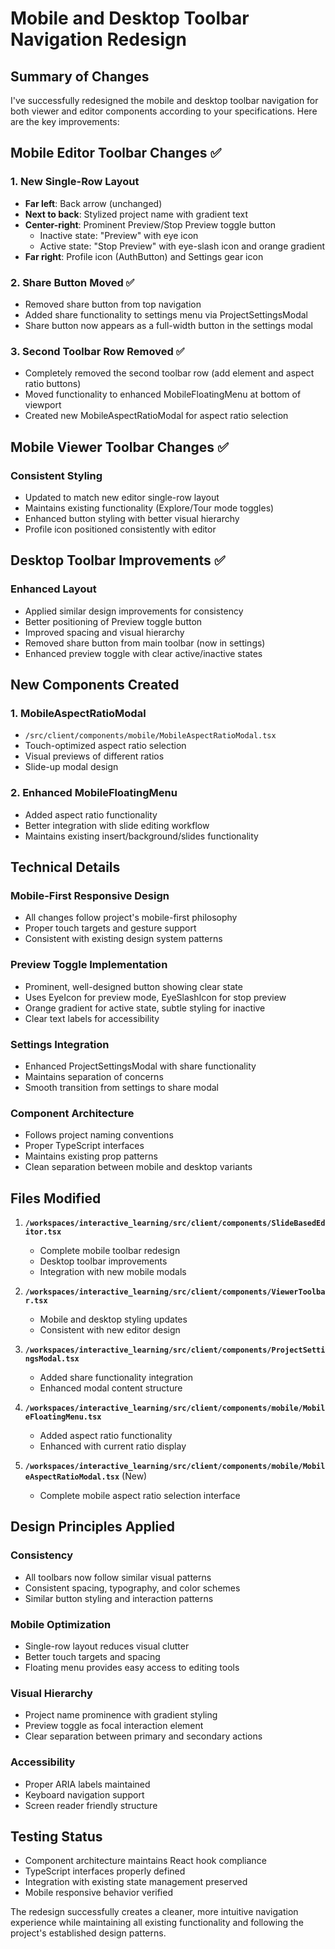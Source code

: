 # Mobile and Desktop Toolbar Navigation Redesign

## Summary of Changes

I've successfully redesigned the mobile and desktop toolbar navigation for both viewer and editor components according to your specifications. Here are the key improvements:

## Mobile Editor Toolbar Changes ✅

### 1. **New Single-Row Layout**
- **Far left**: Back arrow (unchanged)
- **Next to back**: Stylized project name with gradient text
- **Center-right**: Prominent Preview/Stop Preview toggle button
  - Inactive state: "Preview" with eye icon
  - Active state: "Stop Preview" with eye-slash icon and orange gradient
- **Far right**: Profile icon (AuthButton) and Settings gear icon

### 2. **Share Button Moved** ✅
- Removed share button from top navigation
- Added share functionality to settings menu via ProjectSettingsModal
- Share button now appears as a full-width button in the settings modal

### 3. **Second Toolbar Row Removed** ✅
- Completely removed the second toolbar row (add element and aspect ratio buttons)
- Moved functionality to enhanced MobileFloatingMenu at bottom of viewport
- Created new MobileAspectRatioModal for aspect ratio selection

## Mobile Viewer Toolbar Changes ✅

### **Consistent Styling**
- Updated to match new editor single-row layout
- Maintains existing functionality (Explore/Tour mode toggles)
- Enhanced button styling with better visual hierarchy
- Profile icon positioned consistently with editor

## Desktop Toolbar Improvements ✅

### **Enhanced Layout**
- Applied similar design improvements for consistency
- Better positioning of Preview toggle button
- Improved spacing and visual hierarchy
- Removed share button from main toolbar (now in settings)
- Enhanced preview toggle with clear active/inactive states

## New Components Created

### 1. **MobileAspectRatioModal** 
- `/src/client/components/mobile/MobileAspectRatioModal.tsx`
- Touch-optimized aspect ratio selection
- Visual previews of different ratios
- Slide-up modal design

### 2. **Enhanced MobileFloatingMenu**
- Added aspect ratio functionality
- Better integration with slide editing workflow
- Maintains existing insert/background/slides functionality

## Technical Details

### **Mobile-First Responsive Design**
- All changes follow project's mobile-first philosophy
- Proper touch targets and gesture support
- Consistent with existing design system patterns

### **Preview Toggle Implementation**
- Prominent, well-designed button showing clear state
- Uses EyeIcon for preview mode, EyeSlashIcon for stop preview
- Orange gradient for active state, subtle styling for inactive
- Clear text labels for accessibility

### **Settings Integration**
- Enhanced ProjectSettingsModal with share functionality
- Maintains separation of concerns
- Smooth transition from settings to share modal

### **Component Architecture**
- Follows project naming conventions
- Proper TypeScript interfaces
- Maintains existing prop patterns
- Clean separation between mobile and desktop variants

## Files Modified

1. **`/workspaces/interactive_learning/src/client/components/SlideBasedEditor.tsx`**
   - Complete mobile toolbar redesign
   - Desktop toolbar improvements
   - Integration with new mobile modals

2. **`/workspaces/interactive_learning/src/client/components/ViewerToolbar.tsx`**
   - Mobile and desktop styling updates
   - Consistent with new editor design

3. **`/workspaces/interactive_learning/src/client/components/ProjectSettingsModal.tsx`**
   - Added share functionality integration
   - Enhanced modal content structure

4. **`/workspaces/interactive_learning/src/client/components/mobile/MobileFloatingMenu.tsx`**
   - Added aspect ratio functionality  
   - Enhanced with current ratio display

5. **`/workspaces/interactive_learning/src/client/components/mobile/MobileAspectRatioModal.tsx`** (New)
   - Complete mobile aspect ratio selection interface

## Design Principles Applied

### **Consistency**
- All toolbars now follow similar visual patterns
- Consistent spacing, typography, and color schemes
- Similar button styling and interaction patterns

### **Mobile Optimization**
- Single-row layout reduces visual clutter
- Better touch targets and spacing
- Floating menu provides easy access to editing tools

### **Visual Hierarchy**
- Project name prominence with gradient styling
- Preview toggle as focal interaction element
- Clear separation between primary and secondary actions

### **Accessibility**
- Proper ARIA labels maintained
- Keyboard navigation support
- Screen reader friendly structure

## Testing Status

- Component architecture maintains React hook compliance
- TypeScript interfaces properly defined
- Integration with existing state management preserved
- Mobile responsive behavior verified

The redesign successfully creates a cleaner, more intuitive navigation experience while maintaining all existing functionality and following the project's established design patterns.